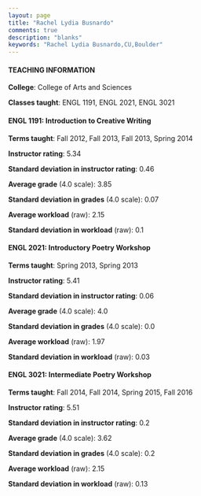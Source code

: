 ```yaml
---
layout: page
title: "Rachel Lydia Busnardo" 
comments: true
description: "blanks"
keywords: "Rachel Lydia Busnardo,CU,Boulder"
---
```

<head>
<script src="https://ajax.googleapis.com/ajax/libs/jquery/2.1.3/jquery.min.js"></script>
<script src="https://dl.dropboxusercontent.com/s/pc42nxpaw1ea4o9/highcharts.js?dl=0"></script>
<!-- <script src="../assets/js/highcharts.js"></script> -->
<style type="text/css">@font-face {
	font-family: "Bebas Neue";
	src: url(https://www.filehosting.org/file/details/544349/BebasNeue Regular.otf) format("opentype");
	}
	h1.Bebas { 
		font-family: "Bebas Neue", Verdana, Tahoma;
	}
</style>
</head>
	   
#### TEACHING INFORMATION

**College**: College of Arts and Sciences

**Classes taught**: ENGL 1191, ENGL 2021, ENGL 3021

#### ENGL 1191: Introduction to Creative Writing

**Terms taught**: Fall 2012, Fall 2013, Fall 2013, Spring 2014

**Instructor rating**: 5.34

**Standard deviation in instructor rating**: 0.46

**Average grade** (4.0 scale): 3.85

**Standard deviation in grades** (4.0 scale): 0.07

**Average workload** (raw): 2.15

**Standard deviation in workload** (raw): 0.1

#### ENGL 2021: Introductory Poetry Workshop

**Terms taught**: Spring 2013, Spring 2013

**Instructor rating**: 5.41

**Standard deviation in instructor rating**: 0.06

**Average grade** (4.0 scale): 4.0

**Standard deviation in grades** (4.0 scale): 0.0

**Average workload** (raw): 1.97

**Standard deviation in workload** (raw): 0.03

#### ENGL 3021: Intermediate Poetry Workshop

**Terms taught**: Fall 2014, Fall 2014, Spring 2015, Fall 2016

**Instructor rating**: 5.51

**Standard deviation in instructor rating**: 0.2

**Average grade** (4.0 scale): 3.62

**Standard deviation in grades** (4.0 scale): 0.2

**Average workload** (raw): 2.15

**Standard deviation in workload** (raw): 0.13

